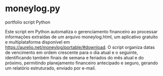 # moneylog.py
portfolio script Python

Este script em Python automatiza o gerenciamento financeiro ao processar informações extraídas de um arquivo moneylog.html, um aplicativo gratuito e multiplataforma disponível em https://aurelio.net/moneylog/portable/#download. O script organiza datas de vencimento em ordem crescente para o dia atual e o seguinte, identificando também finais de semana e feriados do mês atual e do próximo, permitindo planejamento financeiro antecipado e seguro, gerando um relatório estruturado, enviado por e-mail.
